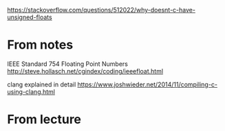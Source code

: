 
https://stackoverflow.com/questions/512022/why-doesnt-c-have-unsigned-floats

# From notes
IEEE Standard 754 Floating Point Numbers http://steve.hollasch.net/cgindex/coding/ieeefloat.html

clang explained in detail https://www.joshwieder.net/2014/11/compiling-c-using-clang.html

# From lecture
